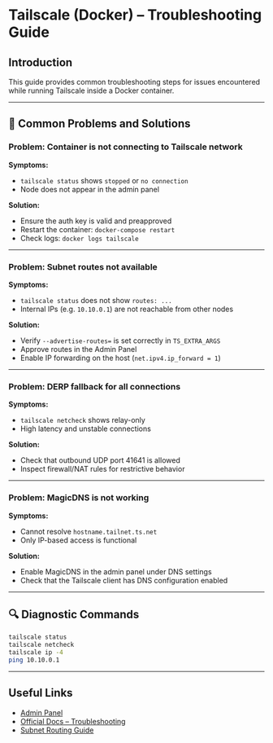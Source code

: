 # Tailscale (Docker) – Troubleshooting Guide

## Introduction

This guide provides common troubleshooting steps for issues encountered while running Tailscale inside a Docker container.

---

## 🧩 Common Problems and Solutions

### Problem: Container is not connecting to Tailscale network

**Symptoms:**
- `tailscale status` shows `stopped` or `no connection`
- Node does not appear in the admin panel

**Solution:**
- Ensure the auth key is valid and preapproved
- Restart the container: `docker-compose restart`
- Check logs: `docker logs tailscale`

---

### Problem: Subnet routes not available

**Symptoms:**
- `tailscale status` does not show `routes: ...`
- Internal IPs (e.g. `10.10.0.1`) are not reachable from other nodes

**Solution:**
- Verify `--advertise-routes=` is set correctly in `TS_EXTRA_ARGS`
- Approve routes in the Admin Panel
- Enable IP forwarding on the host (`net.ipv4.ip_forward = 1`)

---

### Problem: DERP fallback for all connections

**Symptoms:**
- `tailscale netcheck` shows relay-only
- High latency and unstable connections

**Solution:**
- Check that outbound UDP port 41641 is allowed
- Inspect firewall/NAT rules for restrictive behavior

---

### Problem: MagicDNS is not working

**Symptoms:**
- Cannot resolve `hostname.tailnet.ts.net`
- Only IP-based access is functional

**Solution:**
- Enable MagicDNS in the admin panel under DNS settings
- Check that the Tailscale client has DNS configuration enabled

---

## 🔍 Diagnostic Commands

```bash
tailscale status
tailscale netcheck
tailscale ip -4
ping 10.10.0.1
```

---

## Useful Links

- [Admin Panel](https://login.tailscale.com/admin/machines)
- [Official Docs – Troubleshooting](https://tailscale.com/kb/1017/troubleshooting/)
- [Subnet Routing Guide](https://tailscale.com/kb/1019/subnets)
